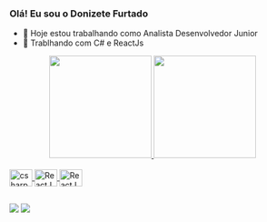 ### Olá! Eu sou o Donizete Furtado

- 🔭 Hoje estou trabalhando como Analista Desenvolvedor Junior
- 🌱 Trablhando com C# e ReactJs

<div align="center">
  <a href="https://github.com/DonizeteFurtado">
  <img height="180em" src="https://github-readme-stats.vercel.app/api?username=DonizeteFurtado&show_icons=true&theme=dracula&include_all_commits=true&count_private=true"/>
  <img height="180em" src="https://github-readme-stats.vercel.app/api/top-langs/?username=DonizeteFurtado&layout=compact&langs_count=7&theme=dracula"/>
</div>
  
  <div style="display: inline_block"><br>
  <img align="center" alt="csharp" height="30" width="40" src="https://cdn.worldvectorlogo.com/logos/c--4.svg">
  <img align="center" alt="ReactJS" height="30" width="40" src="https://cdn.worldvectorlogo.com/logos/react-2.svg">
  <img align="center" alt="ReactJS" height="30" width="40" background="opacity" src="https://cdn.worldvectorlogo.com/logos/java.svg">
</div>
  
##

<div> 
  <a href="https://www.instagram.com/donigamesff/" target="_blank"><img src="https://img.shields.io/badge/-Instagram-%23E4405F?style=for-the-badge&logo=instagram&logoColor=white" target="_blank"></a>
  <a href="https://www.linkedin.com/in/donizete-furtado-765337124" target="_blank"><img src="https://img.shields.io/badge/-LinkedIn-%230077B5?style=for-the-badge&logo=linkedin&logoColor=white" target="_blank"></a> 
</div>
